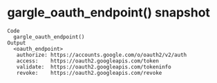 # gargle_oauth_endpoint() snapshot

    Code
      gargle_oauth_endpoint()
    Output
      <oauth_endpoint>
       authorize: https://accounts.google.com/o/oauth2/v2/auth
       access:    https://oauth2.googleapis.com/token
       validate:  https://oauth2.googleapis.com/tokeninfo
       revoke:    https://oauth2.googleapis.com/revoke

